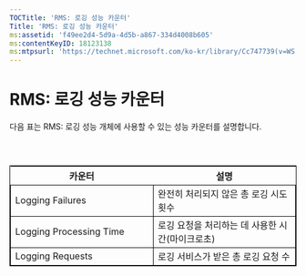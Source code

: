 ```yaml
---
TOCTitle: 'RMS: 로깅 성능 카운터'
Title: 'RMS: 로깅 성능 카운터'
ms:assetid: 'f49ee2d4-5d9a-4d5b-a867-334d4008b605'
ms:contentKeyID: 18123138
ms:mtpsurl: 'https://technet.microsoft.com/ko-kr/library/Cc747739(v=WS.10)'
---
```


RMS: 로깅 성능 카운터
=====================

다음 표는 RMS: 로깅 성능 개체에 사용할 수 있는 성능 카운터를 설명합니다.

###  

 
<table style="border:1px solid black;">
<colgroup>
<col width="50%" />
<col width="50%" />
</colgroup>
<thead>
<tr class="header">
<th>카운터</th>
<th>설명</th>
</tr>
</thead>
<tbody>
<tr class="odd">
<td style="border:1px solid black;">Logging Failures</td>
<td style="border:1px solid black;">완전히 처리되지 않은 총 로깅 시도 횟수</td>
</tr>
<tr class="even">
<td style="border:1px solid black;">Logging Processing Time</td>
<td style="border:1px solid black;">로깅 요청을 처리하는 데 사용한 시간(마이크로초)</td>
</tr>
<tr class="odd">
<td style="border:1px solid black;">Logging Requests</td>
<td style="border:1px solid black;">로깅 서비스가 받은 총 로깅 요청 수</td>
</tr>
</tbody>
</table>

